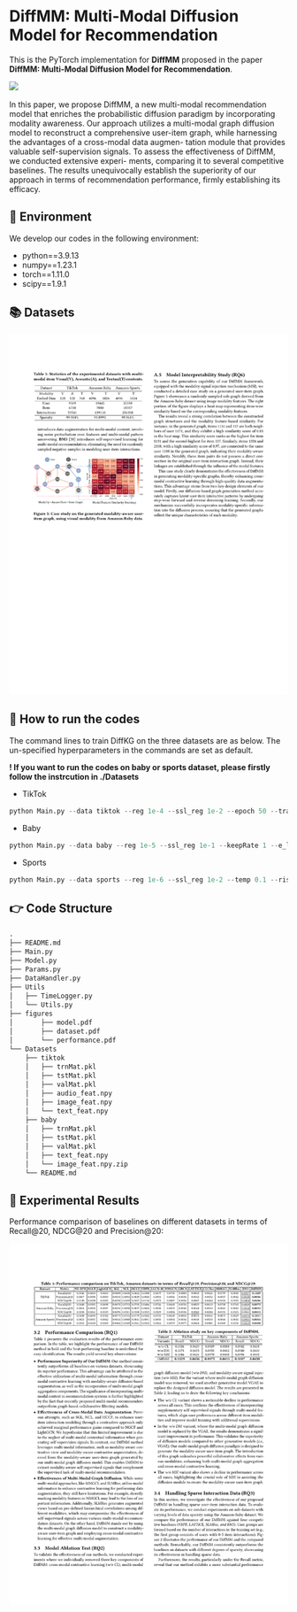 # DiffMM: Multi-Modal Diffusion Model for Recommendation

This is the PyTorch implementation for **DiffMM** proposed in the paper **DiffMM: Multi-Modal Diffusion Model for Recommendation**.

<img src="./figures/model.pdf" style="zoom:100%;"/>

In this paper, we propose DiffMM, a new multi-modal recommendation model that enriches the probabilistic diffusion paradigm by incorporating modality awareness. Our approach utilizes a multi-modal graph diffusion model to reconstruct a comprehensive user-item graph, while harnessing the advantages of a cross-modal data augmen- tation module that provides valuable self-supervision signals. To assess the effectiveness of DiffMM, we conducted extensive experi- ments, comparing it to several competitive baselines. The results unequivocally establish the superiority of our approach in terms of recommendation performance, firmly establishing its efficacy.

## 📝 Environment

We develop our codes in the following environment:

- python==3.9.13
- numpy==1.23.1
- torch==1.11.0
- scipy==1.9.1

## 📚 Datasets

<img src="./figures/dataset.pdf" style="zoom:100%;"/>

## 🚀 How to run the codes

The command lines to train DiffKG on the three datasets are as below. The un-specified hyperparameters in the commands are set as default.

**! If you want to run the codes on baby or sports dataset, please firstly follow the instrcution in ./Datasets** 

- TikTok

```python
python Main.py --data tiktok --reg 1e-4 --ssl_reg 1e-2 --epoch 50 --trans 1 --e_loss 0.1 --cl_method 1
```

- Baby

```python
python Main.py --data baby --reg 1e-5 --ssl_reg 1e-1 --keepRate 1 --e_loss 0.01
```

- Sports

```python
python Main.py --data sports --reg 1e-6 --ssl_reg 1e-2 --temp 0.1 --ris_lambda 0.1 --e_loss 0.5 --keepRate 1 --trans 1
```

## 👉 Code Structure

```
.
├── README.md
├── Main.py
├── Model.py
├── Params.py
├── DataHandler.py
├── Utils
│   ├── TimeLogger.py
│   └── Utils.py
├── figures
│		├── model.pdf
│		├── dataset.pdf
│		└── performance.pdf
└── Datasets
    ├── tiktok
    │   ├── trnMat.pkl
    │   ├── tstMat.pkl
    │   ├── valMat.pkl
    │   ├── audio_feat.npy
    │   ├── image_feat.npy
    │   └── text_feat.npy
    ├── baby
    │   ├── trnMat.pkl
    │   ├── tstMat.pkl
    │   ├── valMat.pkl
    │   ├── text_feat.npy
    │   └── image_feat.npy.zip
    └── README.md
```

## 🎯 Experimental Results

Performance comparison of baselines on different datasets in terms of Recall@20, NDCG@20 and Precision@20:

<img src="./figures/performance.pdf" style="zoom:100%;"/>